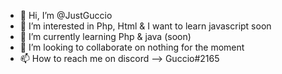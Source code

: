 - 👋 Hi, I’m @JustGuccio
- 👀 I’m interested in Php, Html & I want to learn javascript soon
- 🌱 I’m currently learning Php & java (soon)
- 💞️ I’m looking to collaborate on nothing for the moment
- 📫 How to reach me on discord --> Guccio#2165

<!---
JustGuccio/JustGuccio is a ✨ special ✨ repository because its `README.md` (this file) appears on your GitHub profile.
You can click the Preview link to take a look at your changes.
--->
